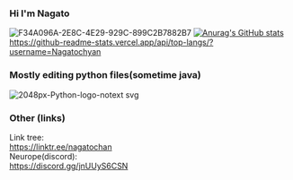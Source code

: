 ### Hi I'm Nagato
![F34A096A-2E8C-4E29-929C-899C2B7882B7](https://user-images.githubusercontent.com/94958239/164647576-b8b61ae7-7dfc-46fe-a0b6-6cf5011932ce.jpg)
[![Anurag's GitHub stats](https://github-readme-stats.vercel.app/api?username=Nagatochyan&layout=compact&theme=onedark)](https://github.com/anuraghazra/github-readme-stats)
https://github-readme-stats.vercel.app/api/top-langs/?username=Nagatochyan


### Mostly editing python files(sometime java)
![2048px-Python-logo-notext svg](https://user-images.githubusercontent.com/94958239/164648695-1ad55ed6-a89c-4e38-bb2c-50ea1ee2ceda.png)

### Other (links)
Link tree:<br>
https://linktr.ee/nagatochan<br>
Neurope(discord):<br>
https://discord.gg/jnUUyS6CSN<br>
